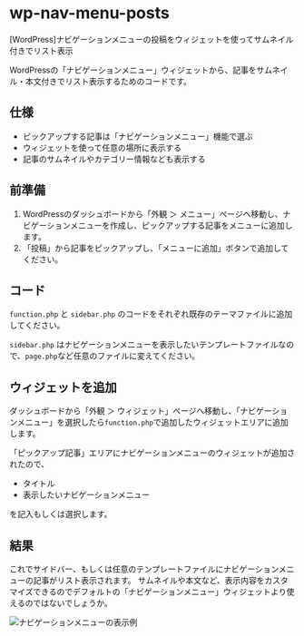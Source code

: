 # wp-nav-menu-posts
[WordPress]ナビゲーションメニューの投稿をウィジェットを使ってサムネイル付きでリスト表示

WordPressの「ナビゲーションメニュー」ウィジェットから、記事をサムネイル・本文付きでリスト表示するためのコードです。

## 仕様

- ピックアップする記事は「ナビゲーションメニュー」機能で選ぶ
- ウィジェットを使って任意の場所に表示する
- 記事のサムネイルやカテゴリー情報なども表示する

## 前準備

1. WordPressのダッシュボードから「外観 ＞ メニュー」ページへ移動し、ナビゲーションメニューを作成し、ピックアップする記事をメニューに追加します。
1. 「投稿」から記事をピックアップし、「メニューに追加」ボタンで追加してください。

## コード

```function.php``` と ```sidebar.php``` のコードをそれぞれ既存のテーマファイルに追加してください。

```sidebar.php``` はナビゲーションメニューを表示したいテンプレートファイルなので、```page.php```など任意のファイルに変えてください。

## ウィジェットを追加

ダッシュボードから「外観 ＞ ウィジェット」ページへ移動し、「ナビゲーションメニュー」を選択したら```function.php```で追加したウィジェットエリアに追加します。

「ピックアップ記事」エリアにナビゲーションメニューのウィジェットが追加されたので、

- タイトル
- 表示したいナビゲーションメニュー

を記入もしくは選択します。

## 結果

これでサイドバー、もしくは任意のテンプレートファイルにナビゲーションメニューの記事がリスト表示されます。
サムネイルや本文など、表示内容をカスタマイズできるのでデフォルトの「ナビゲーションメニュー」ウィジェットより使えるのではないでしょうか。

![ナビゲーションメニューの表示例](https://raw.githubusercontent.com/noqua/wp-nav-menu-posts/images/68747470733a2f2f71696974612d696d6167652d73746f72652e73332e616d617a6f6e6177732e636f6d2f302f36323032322f32376538363139312d623664642d363933392d626661372d3737383461383331656361382e706e67.png)

